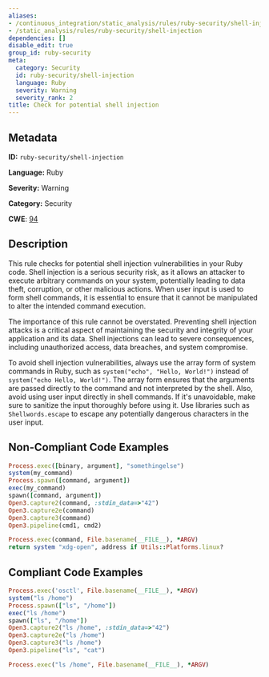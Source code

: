```yaml
---
aliases:
- /continuous_integration/static_analysis/rules/ruby-security/shell-injection
- /static_analysis/rules/ruby-security/shell-injection
dependencies: []
disable_edit: true
group_id: ruby-security
meta:
  category: Security
  id: ruby-security/shell-injection
  language: Ruby
  severity: Warning
  severity_rank: 2
title: Check for potential shell injection
---
```

<!--  SOURCED FROM https://github.com/DataDog/datadog-static-analyzer-rule-docs -->


## Metadata
**ID:** `ruby-security/shell-injection`

**Language:** Ruby

**Severity:** Warning

**Category:** Security

**CWE**: [94](https://cwe.mitre.org/data/definitions/94.html)

## Description
This rule checks for potential shell injection vulnerabilities in your Ruby code. Shell injection is a serious security risk, as it allows an attacker to execute arbitrary commands on your system, potentially leading to data theft, corruption, or other malicious actions. When user input is used to form shell commands, it is essential to ensure that it cannot be manipulated to alter the intended command execution.

The importance of this rule cannot be overstated. Preventing shell injection attacks is a critical aspect of maintaining the security and integrity of your application and its data. Shell injections can lead to severe consequences, including unauthorized access, data breaches, and system compromise.

To avoid shell injection vulnerabilities, always use the array form of system commands in Ruby, such as `system("echo", "Hello, World!")` instead of `system("echo Hello, World!")`. The array form ensures that the arguments are passed directly to the command and not interpreted by the shell. Also, avoid using user input directly in shell commands. If it's unavoidable, make sure to sanitize the input thoroughly before using it. Use libraries such as `Shellwords.escape` to escape any potentially dangerous characters in the user input.

## Non-Compliant Code Examples
```ruby
Process.exec([binary, argument], "somethingelse")
system(my_command)
Process.spawn([command, argument])
exec(my_command)
spawn([command, argument])
Open3.capture2(command, :stdin_data=>"42")
Open3.capture2e(command)
Open3.capture3(command)
Open3.pipeline(cmd1, cmd2)

Process.exec(command, File.basename(__FILE__), *ARGV)
return system "xdg-open", address if Utils::Platforms.linux?
```

## Compliant Code Examples
```ruby
Process.exec('osctl', File.basename(__FILE__), *ARGV)
system("ls /home")
Process.spawn(["ls", "/home"])
exec("ls /home")
spawn(["ls", "/home"])
Open3.capture2("ls /home", :stdin_data=>"42")
Open3.capture2e("ls /home")
Open3.capture3("ls /home")
Open3.pipeline("ls", "cat")

Process.exec("ls /home", File.basename(__FILE__), *ARGV)
```
